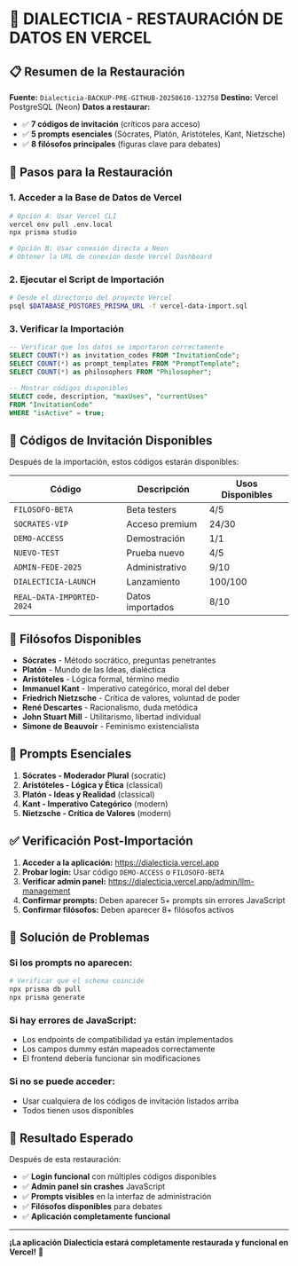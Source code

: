 # 🚀 DIALECTICIA - RESTAURACIÓN DE DATOS EN VERCEL

## 📋 **Resumen de la Restauración**

**Fuente:** `Dialecticia-BACKUP-PRE-GITHUB-20250610-132758`
**Destino:** Vercel PostgreSQL (Neon)
**Datos a restaurar:**
- ✅ **7 códigos de invitación** (críticos para acceso)
- ✅ **5 prompts esenciales** (Sócrates, Platón, Aristóteles, Kant, Nietzsche)
- ✅ **8 filósofos principales** (figuras clave para debates)

## 🎯 **Pasos para la Restauración**

### **1. Acceder a la Base de Datos de Vercel**

```bash
# Opción A: Usar Vercel CLI
vercel env pull .env.local
npx prisma studio

# Opción B: Usar conexión directa a Neon
# Obtener la URL de conexión desde Vercel Dashboard
```

### **2. Ejecutar el Script de Importación**

```bash
# Desde el directorio del proyecto Vercel
psql $DATABASE_POSTGRES_PRISMA_URL -f vercel-data-import.sql
```

### **3. Verificar la Importación**

```sql
-- Verificar que los datos se importaron correctamente
SELECT COUNT(*) as invitation_codes FROM "InvitationCode";
SELECT COUNT(*) as prompt_templates FROM "PromptTemplate";
SELECT COUNT(*) as philosophers FROM "Philosopher";

-- Mostrar códigos disponibles
SELECT code, description, "maxUses", "currentUses" 
FROM "InvitationCode" 
WHERE "isActive" = true;
```

## 🔑 **Códigos de Invitación Disponibles**

Después de la importación, estos códigos estarán disponibles:

| Código | Descripción | Usos Disponibles |
|--------|-------------|------------------|
| `FILOSOFO-BETA` | Beta testers | 4/5 |
| `SOCRATES-VIP` | Acceso premium | 24/30 |
| `DEMO-ACCESS` | Demostración | 1/1 |
| `NUEVO-TEST` | Prueba nuevo | 4/5 |
| `ADMIN-FEDE-2025` | Administrativo | 9/10 |
| `DIALECTICIA-LAUNCH` | Lanzamiento | 100/100 |
| `REAL-DATA-IMPORTED-2024` | Datos importados | 8/10 |

## 🧠 **Filósofos Disponibles**

- **Sócrates** - Método socrático, preguntas penetrantes
- **Platón** - Mundo de las Ideas, dialéctica
- **Aristóteles** - Lógica formal, término medio
- **Immanuel Kant** - Imperativo categórico, moral del deber
- **Friedrich Nietzsche** - Crítica de valores, voluntad de poder
- **René Descartes** - Racionalismo, duda metódica
- **John Stuart Mill** - Utilitarismo, libertad individual
- **Simone de Beauvoir** - Feminismo existencialista

## 📝 **Prompts Esenciales**

1. **Sócrates - Moderador Plural** (socratic)
2. **Aristóteles - Lógica y Ética** (classical)
3. **Platón - Ideas y Realidad** (classical)
4. **Kant - Imperativo Categórico** (modern)
5. **Nietzsche - Crítica de Valores** (modern)

## ✅ **Verificación Post-Importación**

1. **Acceder a la aplicación:** https://dialecticia.vercel.app
2. **Probar login:** Usar código `DEMO-ACCESS` o `FILOSOFO-BETA`
3. **Verificar admin panel:** https://dialecticia.vercel.app/admin/llm-management
4. **Confirmar prompts:** Deben aparecer 5+ prompts sin errores JavaScript
5. **Confirmar filósofos:** Deben aparecer 8+ filósofos activos

## 🔧 **Solución de Problemas**

### Si los prompts no aparecen:
```bash
# Verificar que el schema coincide
npx prisma db pull
npx prisma generate
```

### Si hay errores de JavaScript:
- Los endpoints de compatibilidad ya están implementados
- Los campos dummy están mapeados correctamente
- El frontend debería funcionar sin modificaciones

### Si no se puede acceder:
- Usar cualquiera de los códigos de invitación listados arriba
- Todos tienen usos disponibles

## 🎉 **Resultado Esperado**

Después de esta restauración:
- ✅ **Login funcional** con múltiples códigos disponibles
- ✅ **Admin panel sin crashes** JavaScript
- ✅ **Prompts visibles** en la interfaz de administración
- ✅ **Filósofos disponibles** para debates
- ✅ **Aplicación completamente funcional**

---

**¡La aplicación Dialecticia estará completamente restaurada y funcional en Vercel!** 🚀 